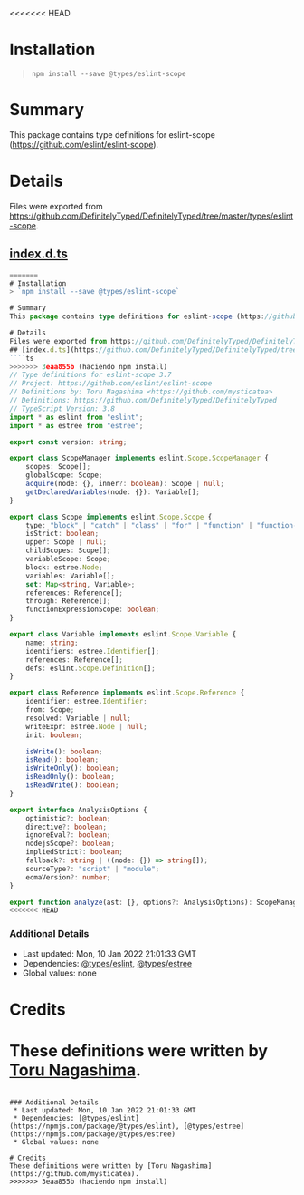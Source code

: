 <<<<<<< HEAD
# Installation
> `npm install --save @types/eslint-scope`

# Summary
This package contains type definitions for eslint-scope (https://github.com/eslint/eslint-scope).

# Details
Files were exported from https://github.com/DefinitelyTyped/DefinitelyTyped/tree/master/types/eslint-scope.
## [index.d.ts](https://github.com/DefinitelyTyped/DefinitelyTyped/tree/master/types/eslint-scope/index.d.ts)
````ts
=======
# Installation
> `npm install --save @types/eslint-scope`

# Summary
This package contains type definitions for eslint-scope (https://github.com/eslint/eslint-scope).

# Details
Files were exported from https://github.com/DefinitelyTyped/DefinitelyTyped/tree/master/types/eslint-scope.
## [index.d.ts](https://github.com/DefinitelyTyped/DefinitelyTyped/tree/master/types/eslint-scope/index.d.ts)
````ts
>>>>>>> 3eaa855b (haciendo npm install)
// Type definitions for eslint-scope 3.7
// Project: https://github.com/eslint/eslint-scope
// Definitions by: Toru Nagashima <https://github.com/mysticatea>
// Definitions: https://github.com/DefinitelyTyped/DefinitelyTyped
// TypeScript Version: 3.8
import * as eslint from "eslint";
import * as estree from "estree";

export const version: string;

export class ScopeManager implements eslint.Scope.ScopeManager {
    scopes: Scope[];
    globalScope: Scope;
    acquire(node: {}, inner?: boolean): Scope | null;
    getDeclaredVariables(node: {}): Variable[];
}

export class Scope implements eslint.Scope.Scope {
    type: "block" | "catch" | "class" | "for" | "function" | "function-expression-name" | "global" | "module" | "switch" | "with" | "TDZ";
    isStrict: boolean;
    upper: Scope | null;
    childScopes: Scope[];
    variableScope: Scope;
    block: estree.Node;
    variables: Variable[];
    set: Map<string, Variable>;
    references: Reference[];
    through: Reference[];
    functionExpressionScope: boolean;
}

export class Variable implements eslint.Scope.Variable {
    name: string;
    identifiers: estree.Identifier[];
    references: Reference[];
    defs: eslint.Scope.Definition[];
}

export class Reference implements eslint.Scope.Reference {
    identifier: estree.Identifier;
    from: Scope;
    resolved: Variable | null;
    writeExpr: estree.Node | null;
    init: boolean;

    isWrite(): boolean;
    isRead(): boolean;
    isWriteOnly(): boolean;
    isReadOnly(): boolean;
    isReadWrite(): boolean;
}

export interface AnalysisOptions {
    optimistic?: boolean;
    directive?: boolean;
    ignoreEval?: boolean;
    nodejsScope?: boolean;
    impliedStrict?: boolean;
    fallback?: string | ((node: {}) => string[]);
    sourceType?: "script" | "module";
    ecmaVersion?: number;
}

export function analyze(ast: {}, options?: AnalysisOptions): ScopeManager;
<<<<<<< HEAD

````

### Additional Details
 * Last updated: Mon, 10 Jan 2022 21:01:33 GMT
 * Dependencies: [@types/eslint](https://npmjs.com/package/@types/eslint), [@types/estree](https://npmjs.com/package/@types/estree)
 * Global values: none

# Credits
These definitions were written by [Toru Nagashima](https://github.com/mysticatea).
=======

````

### Additional Details
 * Last updated: Mon, 10 Jan 2022 21:01:33 GMT
 * Dependencies: [@types/eslint](https://npmjs.com/package/@types/eslint), [@types/estree](https://npmjs.com/package/@types/estree)
 * Global values: none

# Credits
These definitions were written by [Toru Nagashima](https://github.com/mysticatea).
>>>>>>> 3eaa855b (haciendo npm install)
